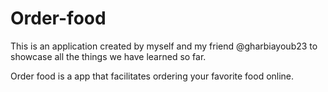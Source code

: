 # Order-food
This is an application created by myself and my friend @gharbiayoub23 to showcase all the things we have learned so far.

Order food is a app that facilitates ordering your favorite food online.
